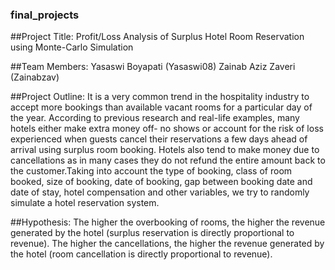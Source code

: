 ### final_projects

##Project Title:
Profit/Loss Analysis of Surplus Hotel Room Reservation using Monte-Carlo Simulation

##Team Members:
Yasaswi Boyapati (Yasaswi08)
Zainab Aziz Zaveri (Zainabzav)

##Project Outline: It is a very common trend in the hospitality industry to accept more bookings than available vacant rooms for a particular day of the year. According to previous research and real-life examples, many hotels either make extra money off- no shows or account for the risk of loss experienced when guests cancel their reservations a few days ahead of arrival using surplus room booking. Hotels also tend to make money due to cancellations as in many cases they do not refund the entire amount back to the customer.Taking into account the type of booking, class of room booked, size of booking, date of booking, gap between booking date and date of stay, hotel compensation and other variables, we try to randomly simulate a hotel reservation system.

##Hypothesis:
The higher the overbooking of rooms, the higher the revenue generated by the hotel (surplus reservation is directly proportional to revenue).
The higher the cancellations, the higher the revenue generated by the hotel (room cancellation is directly proportional to revenue).
